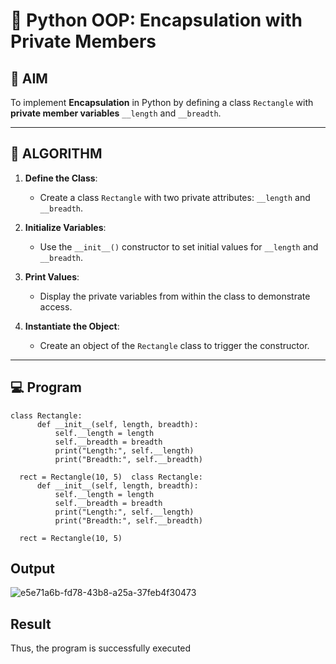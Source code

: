 # 🐍 Python OOP: Encapsulation with Private Members

## 🎯 AIM

To implement **Encapsulation** in Python by defining a class `Rectangle` with **private member variables** `__length` and `__breadth`.

---

## 🧠 ALGORITHM

1. **Define the Class**:
   - Create a class `Rectangle` with two private attributes: `__length` and `__breadth`.

2. **Initialize Variables**:
   - Use the `__init__()` constructor to set initial values for `__length` and `__breadth`.

3. **Print Values**:
   - Display the private variables from within the class to demonstrate access.

4. **Instantiate the Object**:
   - Create an object of the `Rectangle` class to trigger the constructor.

---

## 💻 Program
```
class Rectangle:
      def __init__(self, length, breadth):
          self.__length = length
          self.__breadth = breadth
          print("Length:", self.__length)
          print("Breadth:", self.__breadth)
  
  rect = Rectangle(10, 5)  class Rectangle:
      def __init__(self, length, breadth):
          self.__length = length
          self.__breadth = breadth
          print("Length:", self.__length)
          print("Breadth:", self.__breadth)
  
  rect = Rectangle(10, 5)
```
## Output
![e5e71a6b-fd78-43b8-a25a-37feb4f30473](https://github.com/user-attachments/assets/62dfd17d-0d3e-4eb9-917a-29cd99a65b4c)

## Result
Thus, the program is successfully executed
